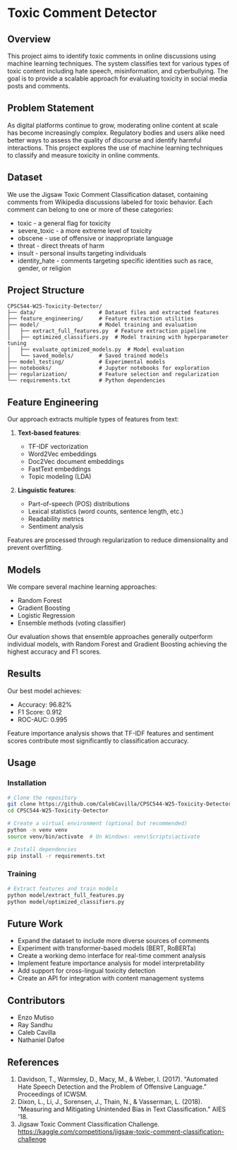 # Toxic Comment Detector

## Overview

This project aims to identify toxic comments in online discussions using machine learning techniques. The system classifies text for various types of toxic content including hate speech, misinformation, and cyberbullying. The goal is to provide a scalable approach for evaluating toxicity in social media posts and comments.

## Problem Statement

As digital platforms continue to grow, moderating online content at scale has become increasingly complex. Regulatory bodies and users alike need better ways to assess the quality of discourse and identify harmful interactions. This project explores the use of machine learning techniques to classify and measure toxicity in online comments.

## Dataset

We use the Jigsaw Toxic Comment Classification dataset, containing comments from Wikipedia discussions labeled for toxic behavior. Each comment can belong to one or more of these categories:

- toxic - a general flag for toxicity
- severe_toxic - a more extreme level of toxicity
- obscene - use of offensive or inappropriate language
- threat - direct threats of harm
- insult - personal insults targeting individuals
- identity_hate - comments targeting specific identities such as race, gender, or religion

## Project Structure

```
CPSC544-W25-Toxicity-Detector/
├── data/                    # Dataset files and extracted features
├── feature_engineering/     # Feature extraction utilities
├── model/                   # Model training and evaluation
│   ├── extract_full_features.py  # Feature extraction pipeline
│   ├── optimized_classifiers.py  # Model training with hyperparameter tuning
│   ├── evaluate_optimized_models.py  # Model evaluation
│   └── saved_models/        # Saved trained models
├── model_testing/           # Experimental models
├── notebooks/               # Jupyter notebooks for exploration
├── regularization/          # Feature selection and regularization
└── requirements.txt         # Python dependencies
```

## Feature Engineering

Our approach extracts multiple types of features from text:

1. **Text-based features**:
   - TF-IDF vectorization
   - Word2Vec embeddings
   - Doc2Vec document embeddings
   - FastText embeddings
   - Topic modeling (LDA)

2. **Linguistic features**:
   - Part-of-speech (POS) distributions
   - Lexical statistics (word counts, sentence length, etc.)
   - Readability metrics
   - Sentiment analysis

Features are processed through regularization to reduce dimensionality and prevent overfitting.

## Models

We compare several machine learning approaches:

- Random Forest
- Gradient Boosting
- Logistic Regression
- Ensemble methods (voting classifier)

Our evaluation shows that ensemble approaches generally outperform individual models, with Random Forest and Gradient Boosting achieving the highest accuracy and F1 scores.

## Results

Our best model achieves:
- Accuracy: 96.82%
- F1 Score: 0.912
- ROC-AUC: 0.995

Feature importance analysis shows that TF-IDF features and sentiment scores contribute most significantly to classification accuracy.

## Usage

### Installation

```bash
# Clone the repository
git clone https://github.com/CalebCavilla/CPSC544-W25-Toxicity-Detector.git
cd CPSC544-W25-Toxicity-Detector

# Create a virtual environment (optional but recommended)
python -m venv venv
source venv/bin/activate  # On Windows: venv\Scripts\activate

# Install dependencies
pip install -r requirements.txt
```

### Training

```bash
# Extract features and train models
python model/extract_full_features.py
python model/optimized_classifiers.py
```

## Future Work

- Expand the dataset to include more diverse sources of comments
- Experiment with transformer-based models (BERT, RoBERTa)
- Create a working demo interface for real-time comment analysis
- Implement feature importance analysis for model interpretability  
- Add support for cross-lingual toxicity detection
- Create an API for integration with content management systems

## Contributors

- Enzo Mutiso
- Ray Sandhu
- Caleb Cavilla
- Nathaniel Dafoe

## References

1. Davidson, T., Warmsley, D., Macy, M., & Weber, I. (2017). "Automated Hate Speech Detection and the Problem of Offensive Language." Proceedings of ICWSM.
2. Dixon, L., Li, J., Sorensen, J., Thain, N., & Vasserman, L. (2018). "Measuring and Mitigating Unintended Bias in Text Classification." AIES '18.
3. Jigsaw Toxic Comment Classification Challenge. https://kaggle.com/competitions/jigsaw-toxic-comment-classification-challenge
